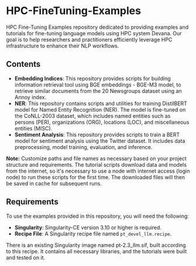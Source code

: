# HPC-FineTuning-Examples
HPC Fine-Tuning Examples repository dedicated to providing examples and tutorials for fine-tuning language models using HPC system Devana.
Our goal is to help researchers and practitioners efficiently leverage HPC infrastructure to enhance their NLP workflows.

## Contents
- **Embedding Indices**: This repository provides scripts for building information retrieval tool using BGE embeddings - BGE-M3 model, to retrieve similar documents from the 20 Newsgroups dataset using an Annoy index.
- **NER**: This repository contains scripts and utilities for training DistilBERT model for Named Entity Recognition (NER). The model is fine-tuned on the CoNLL-2003 dataset, which includes named entities such as persons (PER), organizations (ORG), locations (LOC), and miscellaneous entities (MISC).
- **Sentiment Analysis**: This repository provides scripts to train a BERT model for sentiment analysis using the Twitter dataset. It includes data preprocessing, model training, evaluation, and inference.

**Note:** Customize paths and file names as necessary based on your project structure and requirements.
The tutorial scripts download data and models from the internet, so it's necessary to use a node with internet access (login node) to run these scripts for the first time. The downloaded files will then be saved in cache for subsequent runs.

## Requirements

To use the examples provided in this repository, you will need the following:

- **Singularity**: Singularity-CE version 3.10 or higher is required. 
- **Recipe File**: A Singularity recipe file named `pt_devel_llm.recipe`.

There is an existing Singularity image named pt-2.3_llm.sif, built according to this recipe. It contains all necessary libraries, and the tutorials were built and tested on it.